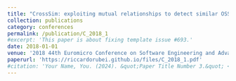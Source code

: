 ```yaml
---
title: "CrossSim: exploiting mutual relationships to detect similar OSS projects"
collection: publications
category: conferences
permalink: /publication/C_2018_1
#excerpt: 'This paper is about fixing template issue #693.'
date: 2018-01-01
venue: '2018 44th Euromicro Conference on Software Engineering and Advanced Applications'
paperurl: 'https://riccardorubei.github.io/files/C_2018_1.pdf'
#citation: 'Your Name, You. (2024). &quot;Paper Title Number 3.&quot; <i>GitHub Journal of Bugs</i>. 1(3).'
---
```


